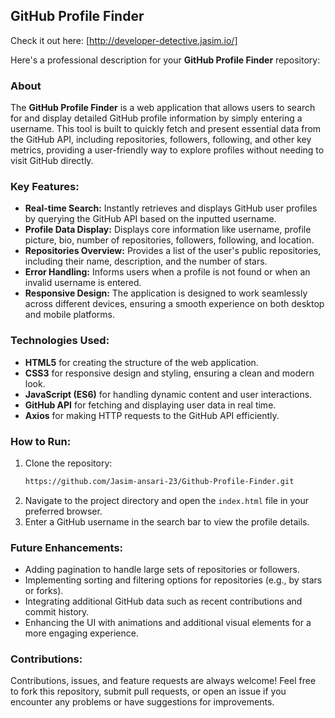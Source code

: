 ## GitHub Profile Finder

Check it out here: [http://developer-detective.jasim.io/]

Here's a professional description for your **GitHub Profile Finder** repository:

### About
The **GitHub Profile Finder** is a web application that allows users to search for and display detailed GitHub profile information by simply entering a username. This tool is built to quickly fetch and present essential data from the GitHub API, including repositories, followers, following, and other key metrics, providing a user-friendly way to explore profiles without needing to visit GitHub directly.

### Key Features:
- **Real-time Search:** Instantly retrieves and displays GitHub user profiles by querying the GitHub API based on the inputted username.
- **Profile Data Display:** Displays core information like username, profile picture, bio, number of repositories, followers, following, and location.
- **Repositories Overview:** Provides a list of the user's public repositories, including their name, description, and the number of stars.
- **Error Handling:** Informs users when a profile is not found or when an invalid username is entered.
- **Responsive Design:** The application is designed to work seamlessly across different devices, ensuring a smooth experience on both desktop and mobile platforms.

### Technologies Used:
- **HTML5** for creating the structure of the web application.
- **CSS3** for responsive design and styling, ensuring a clean and modern look.
- **JavaScript (ES6)** for handling dynamic content and user interactions.
- **GitHub API** for fetching and displaying user data in real time.
- **Axios** for making HTTP requests to the GitHub API efficiently.

### How to Run:
1. Clone the repository:
   ```bash
   https://github.com/Jasim-ansari-23/Github-Profile-Finder.git
   ```
2. Navigate to the project directory and open the `index.html` file in your preferred browser.
3. Enter a GitHub username in the search bar to view the profile details.

### Future Enhancements:
- Adding pagination to handle large sets of repositories or followers.
- Implementing sorting and filtering options for repositories (e.g., by stars or forks).
- Integrating additional GitHub data such as recent contributions and commit history.
- Enhancing the UI with animations and additional visual elements for a more engaging experience.

### Contributions:
Contributions, issues, and feature requests are always welcome! Feel free to fork this repository, submit pull requests, or open an issue if you encounter any problems or have suggestions for improvements.
